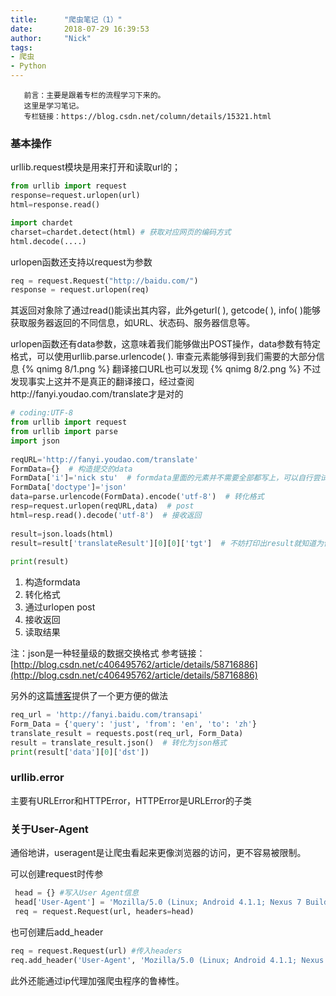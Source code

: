 ```yaml
---
title:      "爬虫笔记（1）"
date:       2018-07-29 16:39:53
author:     "Nick"
tags:
- 爬虫
- Python
---
```


       前言：主要是跟着专栏的流程学习下来的。
       这里是学习笔记。
       专栏链接：https://blog.csdn.net/column/details/15321.html 

### 基本操作
urllib.request模块是用来打开和读取url的；
```py
from urllib import request
response=request.urlopen(url)
html=response.read()

import chardet
charset=chardet.detect(html) # 获取对应网页的编码方式
html.decode(....)
```
urlopen函数还支持以request为参数
```py
req = request.Request("http://baidu.com/")
response = request.urlopen(req)
```
其返回对象除了通过read()能读出其内容，此外geturl( ), getcode( ), info( )能够获取服务器返回的不同信息，如URL、状态码、服务器信息等。

urlopen函数还有data参数，这意味着我们能够做出POST操作，data参数有特定格式，可以使用urllib.parse.urlencode( ).
审查元素能够得到我们需要的大部分信息
{% qnimg 8/1.png %}
翻译接口URL也可以发现
{% qnimg 8/2.png %}
不过发现事实上这并不是真正的翻译接口，经过查阅http://fanyi.youdao.com/translate才是对的

```py
# coding:UTF-8  
from urllib import request  
from urllib import parse  
import json  
  
reqURL='http://fanyi.youdao.com/translate'  
FormData={}  # 构造提交的data
FormData['i']='nick stu'  # formdata里面的元素并不需要全部都写上，可以自行尝试
FormData['doctype']='json'  
data=parse.urlencode(FormData).encode('utf-8')  # 转化格式
resp=request.urlopen(reqURL,data)  # post
html=resp.read().decode('utf-8')  # 接收返回
  
result=json.loads(html)  
result=result['translateResult'][0][0]['tgt']  # 不妨打印出result就知道为何这样写了
  
print(result)
```

 1. 构造formdata
 2. 转化格式
 3. 通过urlopen post
 4. 接收返回
 5. 读取结果

注：json是一种轻量级的数据交换格式
参考链接：[http://blog.csdn.net/c406495762/article/details/58716886](http://blog.csdn.net/c406495762/article/details/58716886)

另外的这篇[博客](https://blog.csdn.net/weixin_42251851/article/details/80489403)提供了一个更方便的做法
```py
req_url = 'http://fanyi.baidu.com/transapi'  
Form_Data = {'query': 'just', 'from': 'en', 'to': 'zh'}  
translate_result = requests.post(req_url, Form_Data)  
result = translate_result.json()  # 转化为json格式  
print(result['data'][0]['dst'])
```
### urllib.error
主要有URLError和HTTPError，HTTPError是URLError的子类
### 关于User-Agent
通俗地讲，useragent是让爬虫看起来更像浏览器的访问，更不容易被限制。

可以创建request时传参
```py
 head = {} #写入User Agent信息 
 head['User-Agent'] = 'Mozilla/5.0 (Linux; Android 4.1.1; Nexus 7 Build/JRO03D) AppleWebKit/535.19 (KHTML, like Gecko) Chrome/18.0.1025.166 Safari/535.19'  #创建Request对象 
 req = request.Request(url, headers=head)
```
也可创建后add_header
 ```py
req = request.Request(url) #传入headers
req.add_header('User-Agent', 'Mozilla/5.0 (Linux; Android 4.1.1; Nexus 7 Build/JRO03D) AppleWebKit/535.19 (KHTML, like Gecko) Chrome/18.0.1025.166 Safari/535.19')
 ```
此外还能通过ip代理加强爬虫程序的鲁棒性。
